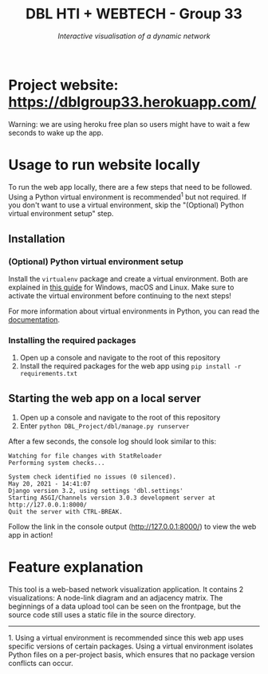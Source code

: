 <div align="center">
  <h1>DBL HTI + WEBTECH - Group 33</h1>
  <i>Interactive visualisation of a dynamic network</i>
</div>
<br>
<br>

# Project website: https://dblgroup33.herokuapp.com/ 
Warning: we are using heroku free plan so users might have to wait a few seconds to wake up the app. 


# Usage to run website locally 
To run the web app locally, there are a few steps that need to be followed. Using a Python virtual environment is recommended<sup>1</sup> but not required. If you don't want to use a virtual environment, skip the "(Optional) Python virtual environment setup" step.

## Installation
### <a name="python-venv-setup"></a> (Optional) Python virtual environment setup
Install the `virtualenv` package and create a virtual environment. Both are explained in [this guide](https://packaging.python.org/guides/installing-using-pip-and-virtual-environments/) for Windows, macOS and Linux. Make sure to activate the virtual environment before continuing to the next steps!

For more information about virtual environments in Python, you can read the [documentation](https://docs.python.org/3/tutorial/venv.html).

### Installing the required packages
1. Open up a console and navigate to the root of this repository
2. Install the required packages for the web app using `pip install -r requirements.txt`

## Starting the web app on a local server
1. Open up a console and navigate to the root of this repository
2. Enter `python DBL_Project/dbl/manage.py runserver`

After a few seconds, the console log should look similar to this:
```
Watching for file changes with StatReloader
Performing system checks...

System check identified no issues (0 silenced).
May 20, 2021 - 14:41:07
Django version 3.2, using settings 'dbl.settings'
Starting ASGI/Channels version 3.0.3 development server at http://127.0.0.1:8000/
Quit the server with CTRL-BREAK.
```

Follow the link in the console output (http://127.0.0.1:8000/) to view the web app in action!

# Feature explanation
This tool is a web-based network visualization application. It contains 2 visualizations: A node-link diagram and an adjacency matrix. The beginnings of a data upload tool can be seen on the frontpage, but the source code still uses a static file in the source directory.


<hr>
1. Using a virtual environment is recommended since this web app uses specific versions of certain packages. Using a virtual environment isolates Python files on a per-project basis, which ensures that no package version conflicts can occur.
